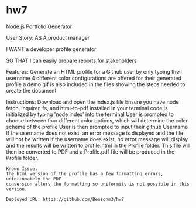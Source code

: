 # hw7
Node.js Portfolio Generator

User Story:
AS A product manager

I WANT a developer profile generator

SO THAT I can easily prepare reports for stakeholders

Features:
Generate an HTML profile for a Github user by only typing their username
4 different color configurations are offered for their generated profile
a demo gif is also included in the files showing the steps needed to create the document 

Instructions:
Download and open the index.js file
Ensure you have node fetch, inquirer, fs, and html-to-pdf installed in your terminal
code is initialized by typing 'node index' into the terminal
User is prompted to choose between four different color options, which will determine 
the color scheme of the profile
User is then prompted to input their github Username
	If the username does not exist, an error message is displayed and the file will not 
	be written
	If the username does exist, no error message will display and the results will be 
	written to profile.html in the Profile folder.
	This file will then be converted to PDF and a Profile.pdf file will be produced in the 
	Profile folder.
	
	Known Issue:
	The html version of the profile has a few formatting errors, unfortunately the PDF
	conversion alters the formatting so uniformity is not possible in this version.
	
	Deployed URL: https://github.com/Bensonm3/hw7	
